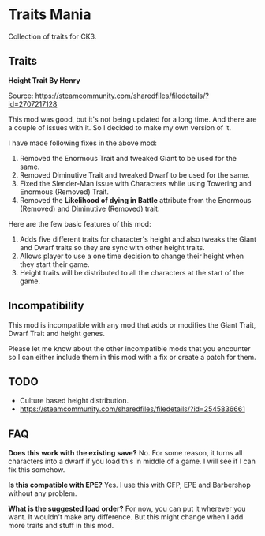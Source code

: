 # Traits Mania

Collection of traits for CK3.

## Traits

**Height Trait By Henry**

Source: https://steamcommunity.com/sharedfiles/filedetails/?id=2707217128

This mod was good, but it's not being updated for a long time. And there are a couple of issues with it. So I decided to make my own version of it.

I have made following fixes in the above mod:
1. Removed the Enormous Trait and tweaked Giant to be used for the same.
2. Removed Diminutive Trait and tweaked Dwarf to be used for the same.
3. Fixed the Slender-Man issue with Characters while using Towering and Enormous (Removed) Trait.
4. Removed the **Likelihood of dying in Battle** attribute from the Enormous (Removed) and Diminutive (Removed) trait.

Here are the few basic features of this mod:
1. Adds five different traits for character's height and also tweaks the Giant and Dwarf traits so they are sync with other height traits.
2. Allows player to use a one time decision to change their height when they start their game.
3. Height traits will be distributed to all the characters at the start of the game.

## Incompatibility

This mod is incompatible with any mod that adds or modifies the Giant Trait, Dwarf Trait and height genes.

Please let me know about the other incompatible mods that you encounter so I can either include them in this mod with a fix or create a patch for them.

## TODO
- Culture based height distribution.
- https://steamcommunity.com/sharedfiles/filedetails/?id=2545836661

## FAQ

**Does this work with the existing save?**
No. For some reason, it turns all characters into a dwarf if you load this in middle of a game. I will see if I can fix this somehow.

**Is this compatible with EPE?**
Yes. I use this with CFP, EPE and Barbershop without any problem.

**What is the suggested load order?**
For now, you can put it wherever you want. It wouldn't make any difference. But this might change when I add more traits and stuff in this mod.
